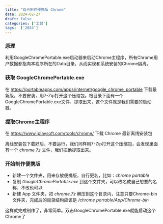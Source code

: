 ```yaml
---
title: "自己制作便携版 Chrome"
date: 2024-02-27
draft: false
categories: ['工具']
tags:  ['2024']
---
```


### 原理

利用GoogleChromePortable.exe启动器来启动Chrome主程序，所有Chrome用户数据都指向本程序所在的Data目录，从而实现和系统安装的Chrome隔离。

### 获取 GoogleChromePortable.exe

在 https://portableapps.com/apps/internet/google_chrome_portable 下载最新版，不要安装，用7-Zip打开这个压缩包，根目录下面有一个GoogleChromePortable.exe文件，提取出来，这个文件就是我们需要的启动器。

### 提取Chrome主程序

在 https://www.iplaysoft.com/tools/chrome/ 下载 Chrome 最新离线安装包

离线安装包下载好后，不要运行，我们同样用7-Zip打开这个压缩包，会发现里面有一个 *chrome.7z* 文件，我们把他提取出来。

### 开始制作便携版


- 新建一个文件夹，用来存放便携版，自行更名，比如：*chrome portable*
- 复制 *GoogleChromePortable.exe* 到这个文件夹，可以改名成自己想要的名称，不改也可以
- 新建 App 文件夹，把 *chrome.7z* 解压到这个目录内，注意只要Chrome-bin文件夹，完成后的目录结构应该是 */chrome portable/App/Chrome-bin*

这样就完成制作了，非常简单。双击GoogleChromePortable.exe就能启动这个Chrome了